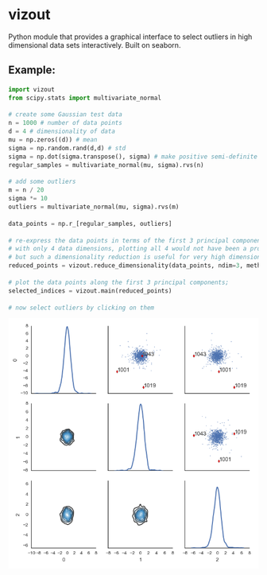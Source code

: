 # vizout
Python module that provides a graphical interface to select outliers
in high dimensional data sets interactively. Built on seaborn.


## Example:

```python
import vizout
from scipy.stats import multivariate_normal

# create some Gaussian test data
n = 1000 # number of data points
d = 4 # dimensionality of data
mu = np.zeros((d)) # mean
sigma = np.random.rand(d,d) # std
sigma = np.dot(sigma.transpose(), sigma) # make positive semi-definite
regular_samples = multivariate_normal(mu, sigma).rvs(n)

# add some outliers
m = n / 20
sigma *= 10
outliers = multivariate_normal(mu, sigma).rvs(m)

data_points = np.r_[regular_samples, outliers]

# re-express the data points in terms of the first 3 principal components;
# with only 4 data dimensions, plotting all 4 would not have been a problem,
# but such a dimensionality reduction is useful for very high dimensional data sets
reduced_points = vizout.reduce_dimensionality(data_points, ndim=3, method='pca', whiten=True)

# plot the data points along the first 3 principal components;
selected_indices = vizout.main(reduced_points)

# now select outliers by clicking on them
```

![alt tag](./figure_1.png)
